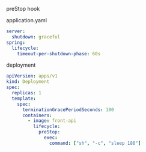 preStop hook

application.yaml
```yaml
server:
  shutdown: graceful
spring:
  lifecycle:
    timeout-per-shutdown-phase: 60s
```

deployment
```yaml
apiVersion: apps/v1
kind: Deployment
spec:
  replicas: 1
  template:
    spec:
      terminationGracePeriodSeconds: 180
      containers:
        - image: front-api
          lifecycle:
            preStop:
              exec:
                command: ["sh", "-c", "sleep 180"]
```
